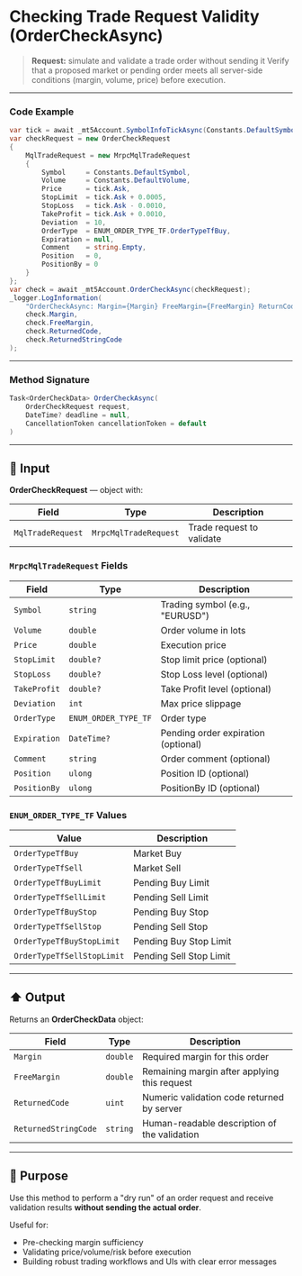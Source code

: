 # Checking Trade Request Validity (OrderCheckAsync)

> **Request:** simulate and validate a trade order without sending it
> Verify that a proposed market or pending order meets all server-side conditions (margin, volume, price) before execution.

---

### Code Example

```csharp
var tick = await _mt5Account.SymbolInfoTickAsync(Constants.DefaultSymbol);
var checkRequest = new OrderCheckRequest
{
    MqlTradeRequest = new MrpcMqlTradeRequest
    {
        Symbol     = Constants.DefaultSymbol,
        Volume     = Constants.DefaultVolume,
        Price      = tick.Ask,
        StopLimit  = tick.Ask + 0.0005,
        StopLoss   = tick.Ask - 0.0010,
        TakeProfit = tick.Ask + 0.0010,
        Deviation  = 10,
        OrderType  = ENUM_ORDER_TYPE_TF.OrderTypeTfBuy,
        Expiration = null,
        Comment    = string.Empty,
        Position   = 0,
        PositionBy = 0
    }
};
var check = await _mt5Account.OrderCheckAsync(checkRequest);
_logger.LogInformation(
    "OrderCheckAsync: Margin={Margin} FreeMargin={FreeMargin} ReturnCode={RetCode} ReturnString={RetString}",
    check.Margin,
    check.FreeMargin,
    check.ReturnedCode,
    check.ReturnedStringCode
);
```

---

### Method Signature

```csharp
Task<OrderCheckData> OrderCheckAsync(
    OrderCheckRequest request,
    DateTime? deadline = null,
    CancellationToken cancellationToken = default
)
```

---

## 🔽 Input

**OrderCheckRequest** — object with:

| Field             | Type                  | Description               |
| ----------------- | --------------------- | ------------------------- |
| `MqlTradeRequest` | `MrpcMqlTradeRequest` | Trade request to validate |

### `MrpcMqlTradeRequest` Fields

| Field        | Type                 | Description                         |
| ------------ | -------------------- | ----------------------------------- |
| `Symbol`     | `string`             | Trading symbol (e.g., "EURUSD")     |
| `Volume`     | `double`             | Order volume in lots                |
| `Price`      | `double`             | Execution price                     |
| `StopLimit`  | `double?`            | Stop limit price (optional)         |
| `StopLoss`   | `double?`            | Stop Loss level (optional)          |
| `TakeProfit` | `double?`            | Take Profit level (optional)        |
| `Deviation`  | `int`                | Max price slippage                  |
| `OrderType`  | `ENUM_ORDER_TYPE_TF` | Order type                          |
| `Expiration` | `DateTime?`          | Pending order expiration (optional) |
| `Comment`    | `string`             | Order comment (optional)            |
| `Position`   | `ulong`              | Position ID (optional)              |
| `PositionBy` | `ulong`              | PositionBy ID (optional)            |

### `ENUM_ORDER_TYPE_TF` Values

| Value                      | Description             |
| -------------------------- | ----------------------- |
| `OrderTypeTfBuy`           | Market Buy              |
| `OrderTypeTfSell`          | Market Sell             |
| `OrderTypeTfBuyLimit`      | Pending Buy Limit       |
| `OrderTypeTfSellLimit`     | Pending Sell Limit      |
| `OrderTypeTfBuyStop`       | Pending Buy Stop        |
| `OrderTypeTfSellStop`      | Pending Sell Stop       |
| `OrderTypeTfBuyStopLimit`  | Pending Buy Stop Limit  |
| `OrderTypeTfSellStopLimit` | Pending Sell Stop Limit |

---

## ⬆️ Output

Returns an **OrderCheckData** object:

| Field                | Type     | Description                                  |
| -------------------- | -------- | -------------------------------------------- |
| `Margin`             | `double` | Required margin for this order               |
| `FreeMargin`         | `double` | Remaining margin after applying this request |
| `ReturnedCode`       | `uint`   | Numeric validation code returned by server   |
| `ReturnedStringCode` | `string` | Human-readable description of the validation |

---

## 🎯 Purpose

Use this method to perform a "dry run" of an order request and receive validation results **without sending the actual order**.

Useful for:

* Pre-checking margin sufficiency
* Validating price/volume/risk before execution
* Building robust trading workflows and UIs with clear error messages
